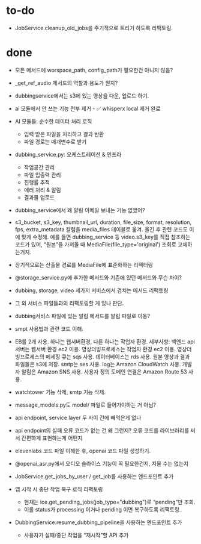 # to-do
- JobService.cleanup_old_jobs을 주기적으로 트리거 하도록 리팩토링.




# done
- 모든 메서드에 worspace_path, config_path가 필요한건 아니지 않음?

- _get_ref_audio 메서드의 역할과 용도가 뭔지?

- dubbingservice에서는 s3에 있는 영상을 다운, 업로드 하기.

- ai 모듈에서 안 쓰는 기능 전부 제거 - ✅ whisperx local 제거 완료

- AI 모듈들: 순수한 데이터 처리 로직
    - 입력 받은 파일을 처리하고 결과 반환
    - 파일 경로는 매개변수로 받기

- dubbing_service.py: 오케스트레이션 & 인프라
    - 작업공간 관리
    - 파일 입출력 관리  
    - 진행률 추적
    - 에러 처리 & 알림
    - 결과물 업로드

- dubbing_service에서 왜 알림 이메일 보내는 기능 없앴어?

- s3_bucket, s3_key, thumbnail_url, duration, file_size, format, resolution, fps, extra_metadata 칼럼을 media_files 테이블로 옮겨. 올긴 후 관련 코드도 이에 맞게 수정해. 예를 들면 dubbing_service 등 video.s3_key를 직접 참조하는 코드가 있어, “원본”을 가져올 때 MediaFile(file_type='original') 조회로 교체하는거지.

- 장기적으로는 산출물 경로를 MediaFile에 표준화하는 리팩터링

- @storage_service.py에 추가한 메서드와 기존에 있던 메서드와 무슨 차이?

- dubbing, storage, video 세가지 서비스에서 겹치는 메서드 리팩토링

- 그 외 서비스 파일들과의 리팩토링할 게 있나 판단.

- dubbing서비스 파일에 있는 알림 메서드를 알림 파일로 이동?

- smpt 사용법과 관련 코드 이해.

- EB를 2개 사용. 하나는 웹서버환경, 다른 하나는 작업자 환경.
    세부사항:
    백엔드 api 서버는 웹서버 환경 ec2 이용.
    영상더빙프로세스는 작업자 환경 ec2 이용.
    영상더빙프로세스의 메세징 큐는 sqs 사용.
    데이터베이스는 rds 사용.
    원본 영상과 결과 파일들은 s3에 저장.
    smtp는 ses 사용.
    log는 Amazon CloudWatch 사용.
    개발자 알림은 Amazon SNS 사용.
    사용자 정의 도메인 연결은 Amazon Route 53 사용.

- watchtower 기능 삭제, smtp 기능 삭제.

- message_models.py도 model/ 파일로 들어가야하는 거 아님?

- api endpoint, service layer 두 사이 간에 빼먹은게 없나

- api endpoint의 실패 오류 코드가 없는 건 왜 그런지? 오류 코드를 라이브러리를 써서 간편하게 표현하는게 어떤지

- elevenlabs 코드 파일 이해한 후, openai 코드 파일 생성하기.

- @openai_asr.py에서 오디오 슬라이스 기능이 꼭 필요한건지, 지울 수는 없는지

- JobService.get_jobs_by_user / get_job를 사용하는 엔드포인트 추가

- 앱 시작 시 중단 작업 복구 로직 리팩토링
    - 현재는 ice.get_pending_jobs(job_type="dubbing")로 “pending”만 조회.
    - 이를 status가 processing 이거나 pending 이면 복구하도록 리팩토링.

- DubbingService.resume_dubbing_pipeline을 사용하는 엔드포인트 추가
    - 사용자가 실패/중단 작업을 “재시작”할 API 추가